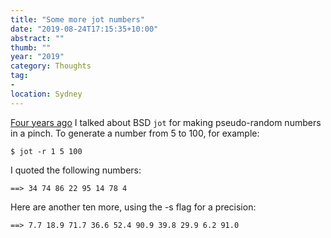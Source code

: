 ```yaml
---
title: "Some more jot numbers"
date: "2019-08-24T17:15:35+10:00"
abstract: ""
thumb: ""
year: "2019"
category: Thoughts
tag:
- 
location: Sydney
---
```

[Four years ago](https://rubenerd.com/jot-and-shuf/) I talked about BSD `jot` for making pseudo-random numbers in a pinch. To generate a number from 5 to 100, for example:

    $ jot -r 1 5 100

I quoted the following numbers:

    ==> 34 74 86 22 95 14 78 4

Here are another ten more, using the -s flag for a precision:

    ==> 7.7 18.9 71.7 36.6 52.4 90.9 39.8 29.9 6.2 91.0
